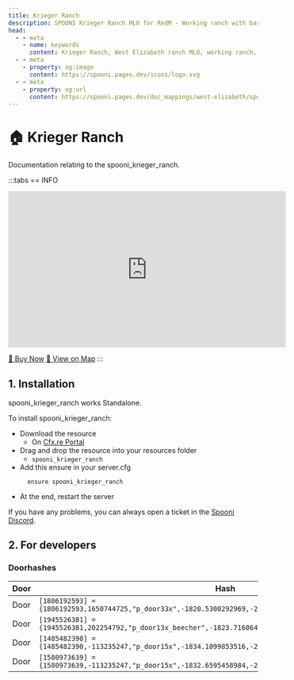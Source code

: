 ```yaml
---
title: Krieger Ranch
description: SPOONI Krieger Ranch MLO for RedM - Working ranch with barns and buildings. Agricultural property for West Elizabeth roleplay in Red Dead Redemption 2.
head:
  - - meta
    - name: keywords
      content: Krieger Ranch, West Elizabeth ranch MLO, working ranch, agricultural property, ranch buildings, RedM Krieger, RDR2 West Elizabeth
  - - meta
    - property: og:image
      content: https://spooni.pages.dev/icons/logo.svg
  - - meta
    - property: og:url
      content: https://spooni.pages.dev/doc_mappings/west-elizabeth/spooni_krieger_ranch
---
```


# 🏠 Krieger Ranch
Documentation relating to the spooni_krieger_ranch.

:::tabs
== INFO
<iframe width="560" height="315" src="https://dunb17ur4ymx4.cloudfront.net/packages/images/e4d7a024c6a64fa564970381a9882a393d0db0a2.png" frameborder="0" allow="accelerometer; autoplay; clipboard-write; encrypted-media; gyroscope; picture-in-picture; web-share" allowfullscreen></iframe>

<a href="https://spooni-mapping.tebex.io/package/6824056" class="button-buy">🛒 Buy Now</a>
<a href="https://spooni.de/rdr2/?m=house208" class="button-map">📍 View on Map</a>
:::

## 1. Installation
spooni_krieger_ranch works Standalone.  

To install spooni_krieger_ranch:
- Download the resource
  - On [Cfx.re Portal](https://portal.cfx.re/)
- Drag and drop the resource into your resources folder
  - `spooni_krieger_ranch`
- Add this ensure in your server.cfg
  ```
    ensure spooni_krieger_ranch
  ```
- At the end, restart the server

If you have any problems, you can always open a ticket in the [Spooni Discord](https://discord.gg/spooni).

## 2. For developers
### Doorhashes
| Door                      | Hash
|---------------------------|----------------------------------------------------------------------------------|
| Door                      | `[1806192593] = {1806192593,1650744725,"p_door33x",-1820.5300292969,-2042.6162109375,49.439094543457}`
| Door                      | `[1945526381] = {1945526381,202254792,"p_door13x_beecher",-1823.7160644531,-2050.2600097656,49.433555603027}`
| Door                      | `[1485482390] = {1485482390,-113235247,"p_door15x",-1834.1099853516,-2042.1994628906,49.437553405762}`
| Door                      | `[1580973639] = {1580973639,-113235247,"p_door15x",-1832.6595458984,-2037.6999511719,49.440551757812}`